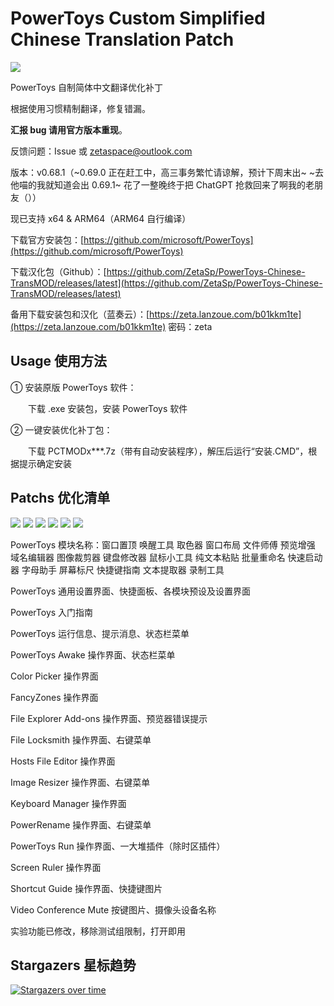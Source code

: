 # PowerToys Custom Simplified Chinese Translation Patch

<img src="https://cdn.staticaly.com/gh/ZetaSp/PowerToys-Chinese-TransMOD/master/to.pic/PCTMODx9.topic.png"/>

PowerToys 自制简体中文翻译优化补丁

根据使用习惯精制翻译，修复错漏。

**汇报 bug 请用官方版本重现**。

反馈问题：Issue 或 zetaspace@outlook.com

版本：v0.68.1（~0.69.0 正在赶工中，高三事务繁忙请谅解，预计下周末出~ ~去他喵的我就知道会出 0.69.1~ 花了一整晚终于把 ChatGPT 抢救回来了啊我的老朋友（））

现已支持 x64 & ARM64（ARM64 自行编译）

下载官方安装包：[https://github.com/microsoft/PowerToys](https://github.com/microsoft/PowerToys)

下载汉化包（Github）：[https://github.com/ZetaSp/PowerToys-Chinese-TransMOD/releases/latest](https://github.com/ZetaSp/PowerToys-Chinese-TransMOD/releases/latest)

备用下载安装包和汉化（蓝奏云）：[https://zeta.lanzoue.com/b01kkm1te](https://zeta.lanzoue.com/b01kkm1te) 密码：zeta

## Usage 使用方法

① 安装原版 PowerToys 软件：

　　下载 .exe 安装包，安装 PowerToys 软件

② 一键安装优化补丁包：

　　下载 PCTMODx***.7z（带有自动安装程序），解压后运行“安装.CMD”，根据提示确定安装

## Patchs 优化清单

<img src="https://cdn.staticaly.com/gh/ZetaSp/PowerToys-Chinese-TransMOD/master/to.pic/000.png"/>
<img src="https://cdn.staticaly.com/gh/ZetaSp/PowerToys-Chinese-TransMOD/master/to.pic/001.png"/>
<img src="https://cdn.staticaly.com/gh/ZetaSp/PowerToys-Chinese-TransMOD/master/to.pic/002.png"/>
<img src="https://cdn.staticaly.com/gh/ZetaSp/PowerToys-Chinese-TransMOD/master/to.pic/003.png"/>
<img src="https://cdn.staticaly.com/gh/ZetaSp/PowerToys-Chinese-TransMOD/master/to.pic/004.png"/>
<img src="https://cdn.staticaly.com/gh/ZetaSp/PowerToys-Chinese-TransMOD/master/to.pic/005.png"/>

PowerToys 模块名称：窗口置顶 唤醒工具 取色器 窗口布局 文件师傅 预览增强 域名编辑器 图像裁剪器 键盘修改器 鼠标小工具 纯文本粘贴 批量重命名 快速启动器 字母助手 屏幕标尺 快捷键指南 文本提取器 录制工具

PowerToys 通用设置界面、快捷面板、各模块预设及设置界面

PowerToys 入门指南

PowerToys 运行信息、提示消息、状态栏菜单

PowerToys Awake 操作界面、状态栏菜单

Color Picker 操作界面

FancyZones 操作界面

File Explorer Add-ons 操作界面、预览器错误提示

File Locksmith 操作界面、右键菜单

Hosts File Editor 操作界面

Image Resizer 操作界面、右键菜单

Keyboard Manager 操作界面

PowerRename 操作界面、右键菜单

PowerToys Run 操作界面、一大堆插件（除时区插件）

Screen Ruler 操作界面

Shortcut Guide 操作界面、快捷键图片

Video Conference Mute 按键图片、摄像头设备名称

实验功能已修改，移除测试组限制，打开即用

## Stargazers 星标趋势

[![Stargazers over time](https://starchart.cc/ZetaSp/PowerToys-Chinese-TransMOD.svg)](https://starchart.cc/ZetaSp/PowerToys-Chinese-TransMOD)
